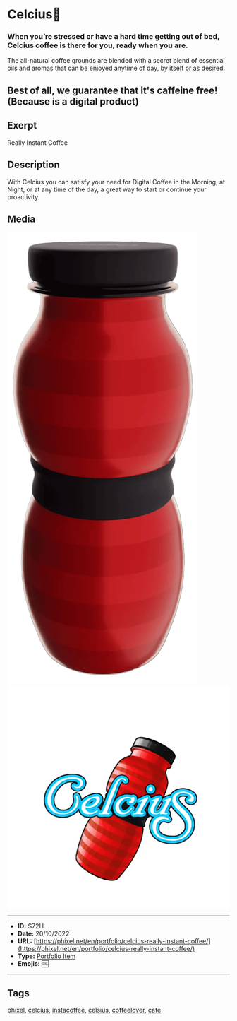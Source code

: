 # Celcius🥤
### When you’re stressed or have a hard time getting out of bed, Celcius coffee is there for you, ready when you are.

The all-natural coffee grounds are blended with a secret blend of essential oils and aromas that can be enjoyed anytime of day, by itself or as desired.

Best of all, we guarantee that it's caffeine free!
(Because is a digital product)
------------
## Exerpt
Really Instant Coffee
## Description
With Celcius you can satisfy your need for Digital Coffee in the Morning, at Night, or at any time of the day, a great way to start or continue your proactivity.
## Media
<img src="media/972e11e4/celcius.png">
<img src="media/2e17d12e/celcius.png">

------------
- **ID:** S72H
- **Date:** 20/10/2022
- **URL:** [https://phixel.net/en/portfolio/celcius-really-instant-coffee/](https://phixel.net/en/portfolio/celcius-really-instant-coffee/)
- **Type:** [Portfolio Item](#portfolio-item)
- **Emojis:** 🆒

------------
## Tags
[phixel](#phixel), [celcius](#celcius), [instacoffee](#instacoffee), [celsius](#celsius), [coffeelover](#coffeelover), [cafe](#cafe)
